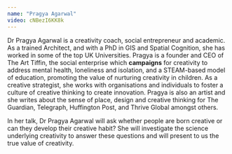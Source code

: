 ```yaml
---
name: "Pragya Agarwal"
video: cNBezI6KK8k
---
```


Dr Pragya Agarwal is a creativity coach, social entrepreneur and academic. As a trained Architect, and with a PhD in GIS and Spatial Cognition, she has worked in some of the top UK Universities. Pragya is a founder and CEO of The Art Tiffin, the social enterprise which **campaigns** for creativity to address mental health, loneliness and isolation, and a STEAM-based model of education, promoting the value of nurturing creativity in children. As a creative strategist, she works with organisations and individuals ​to ​foster ​a culture of creative thinking ​to​ create innovation. ​Pragya is also an artist and she writes about the sense of place, design and creative thinking for The Guardian, Telegraph, Huffington Post, and Thrive Global amongst others.

In her talk, Dr Pragya Agarwal will ask whether people are born creative or can they develop their creative habit? She will investigate the science underlying creativity to answer these questions and will present to us the true value of creativity.
